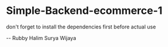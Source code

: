 # Simple-Backend-ecommerce-1
don't forget to install the dependencies first before actual use

-- Rubby Halim Surya Wijaya
